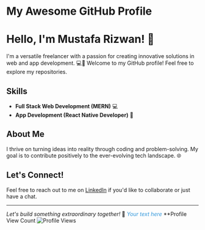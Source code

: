 # My Awesome GitHub Profile


# Hello, I'm Mustafa Rizwan! 👋

I'm a versatile freelancer with a passion for creating innovative solutions in web and app development. 💻🚀
Welcome to my GitHub profile! Feel free to explore my repositories.

## Skills
- **Full Stack Web Development (MERN)** 💻
- **App Development (React Native Developer)** 📱

## About Me
I thrive on turning ideas into reality through coding and problem-solving. My goal is to contribute positively to the ever-evolving tech landscape. 🌐

## Let's Connect!
Feel free to reach out to me on [LinkedIn]([https://www.linkedin.com/in/your-linkedin-profile](https://www.linkedin.com/in/mustafa-rizwan-bbb752276/)) if you'd like to collaborate or just have a chat.

---

*Let's build something extraordinary together!* 🚀
<font color="#3498db">*Your text here*</font>
**Profile View Count
![Profile Views](https://komarev.com/ghpvc/?username=runtime-error786)
